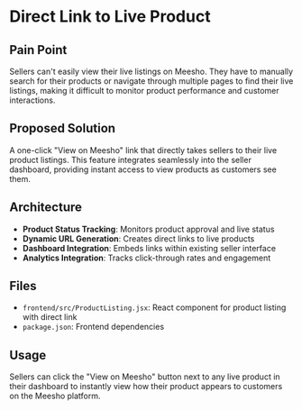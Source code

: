 # Direct Link to Live Product

## Pain Point
Sellers can't easily view their live listings on Meesho. They have to manually search for their products or navigate through multiple pages to find their live listings, making it difficult to monitor product performance and customer interactions.

## Proposed Solution
A one-click "View on Meesho" link that directly takes sellers to their live product listings. This feature integrates seamlessly into the seller dashboard, providing instant access to view products as customers see them.

## Architecture
- **Product Status Tracking**: Monitors product approval and live status
- **Dynamic URL Generation**: Creates direct links to live products
- **Dashboard Integration**: Embeds links within existing seller interface
- **Analytics Integration**: Tracks click-through rates and engagement

## Files
- `frontend/src/ProductListing.jsx`: React component for product listing with direct link
- `package.json`: Frontend dependencies

## Usage
Sellers can click the "View on Meesho" button next to any live product in their dashboard to instantly view how their product appears to customers on the Meesho platform.

